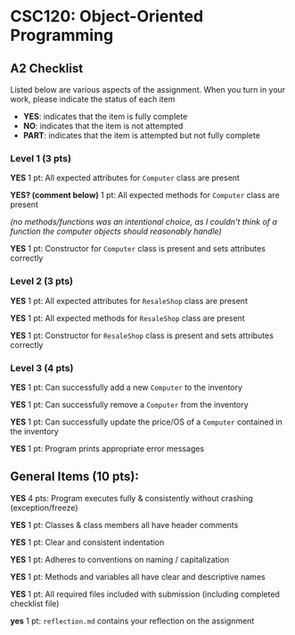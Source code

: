 # CSC120: Object-Oriented Programming
## A2 Checklist

Listed below are various aspects of the assignment.  When you turn in your work, please indicate the status of each item

- **YES**: indicates that the item is fully complete
- **NO**: indicates that the item is not attempted
- **PART**: indicates that the item is attempted but not fully complete

### Level 1 (3 pts)

**YES** 1 pt: All expected attributes for `Computer` class are present

**YES? (comment below)** 1 pt: All expected methods for `Computer` class are present

*(no methods/functions was an intentional choice, as I couldn't think of a function the computer objects should reasonably handle)*

**YES** 1 pt: Constructor for `Computer` class is present and sets attributes correctly

### Level 2 (3 pts)

**YES** 1 pt: All expected attributes for `ResaleShop` class are present

**YES** 1 pt: All expected methods for `ResaleShop` class are present

**YES** 1 pt: Constructor for `ResaleShop` class is present and sets attributes correctly

### Level 3 (4 pts)

**YES** 1 pt: Can successfully add a new `Computer` to the inventory

**YES** 1 pt: Can successfully remove a `Computer` from the inventory

**YES** 1 pt: Can successfully update the price/OS of a `Computer` contained in the inventory

**YES** 1 pt: Program prints appropriate error messages

## General Items (10 pts):

**YES** 4 pts: Program executes fully & consistently without crashing (exception/freeze)

**YES** 1 pt: Classes & class members all have header comments

**YES** 1 pt: Clear and consistent indentation

**YES** 1 pt: Adheres to conventions on naming / capitalization

**YES** 1 pt: Methods and variables all have clear and descriptive names

**YES** 1 pt: All required files included with submission (including completed checklist file)

**yes** 1 pt: `reflection.md` contains your reflection on the assignment
